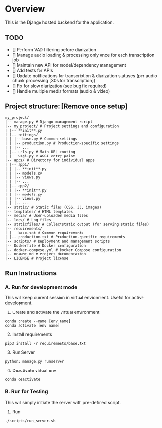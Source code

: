# Overview

This is the Django hosted backend for the application.

## TODO
- [] Perform VAD filtering before diarization
- [] Manage audio loading & processing only once for each transcription job
- [] Maintain new API for model/dependency management
- [] Add tests for APIs
- [] Update notifications for transcription & diarization statuses (per audio chunk processing [30s for transcription])
- [] Fix for slow diarization (see bug fix required)
- [] Handle multiple media formats (audio & video)

## Project structure: [Remove once setup]

```
my_project/
|-- manage.py # Django management script
|-- my_project/ # Project settings and configuration
| |-- **init**.py
| |-- settings/
| | |-- base.py # Common settings
| | |-- production.py # Production-specific settings
| | |-- ...
| |-- urls.py # Main URL routing
| |-- wsgi.py # WSGI entry point
|-- apps/ # Directory for individual apps
| |-- app1/
| | |-- **init**.py
| | |-- models.py
| | |-- views.py
| | |-- ...
| |-- app2/
| | |-- **init**.py
| | |-- models.py
| | |-- views.py
| | |-- ...
|-- static/ # Static files (CSS, JS, images)
|-- templates/ # HTML templates
|-- media/ # User-uploaded media files
|-- logs/ # Log files
|-- staticfiles/ # Collectstatic output (for serving static files)
|-- requirements/
| |-- base.txt # Common requirements
| |-- production.txt # Production-specific requirements
|-- scripts/ # Deployment and management scripts
|-- Dockerfile # Docker configuration
|-- docker-compose.yml # Docker Compose configuration
|-- README.md # Project documentation
|-- LICENSE # Project license
```

## Run Instructions

### A. Run for development mode

This will keep current session in virtual envionment. Useful for active development.

1. Create and activate the virtual environment

```
conda create --name [env name]
conda activate [env name]
```

2. Install requirements

```
pip3 install -r requirements/base.txt
```

3. Run Server

```
python3 manage.py runserver
```

4. Deactivate virtual env

```
conda deactivate
```

### B. Run for Testing

This will simply initiate the server with pre-defined script.

1. Run

```
./scripts/run_server.sh
```
